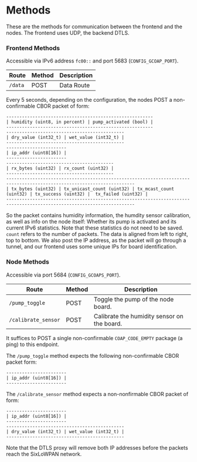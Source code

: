 # Methods

These are the methods for communication between the frontend and the nodes. The frontend uses UDP, the backend DTLS.

### Frontend Methods

Accessible via IPv6 address `fc00::` and port 5683 (`CONFIG_GCOAP_PORT`).

| Route   | Method | Description |
|---------|--------|-------------|
| `/data` | POST   | Data Route  |

Every 5 seconds, depending on the configuration, the nodes POST a non-confirmable CBOR packet of form:
```
--------------------------------------------------------
| humidity (uint8, in percent) | pump_activated (bool) |
--------------------------------------------------------
---------------------------------------------
| dry_value (int32_t) | wet_value (int32_t) |
---------------------------------------------
-----------------------
| ip_addr (uint8[16]) |
-----------------------
-----------------------------------------
| rx_bytes (uint32) | rx_count (uint32) |
-----------------------------------------
-----------------------------------------------------------------------------------------------------------------------
| tx_bytes (uint32) | tx_unicast_count (uint32) | tx_mcast_count (uint32) | tx_success (uint32) |  tx_failed (uint32) |
-----------------------------------------------------------------------------------------------------------------------
```
So the packet contains humidity information, the humdity sensor calibration, as well as info on the node itself: Whether its pump is activated and its current IPv6 statistics. Note that these statistics do not need to be saved. `count` refers to the number of packets. The data is aligned from left to right, top to bottom. We also post the IP address, as the packet will go through a tunnel, and our frontend uses some unique IPs for board identification.

### Node Methods

Accessible via port 5684 (`CONFIG_GCOAPS_PORT`).

| Route               | Method | Description                                 |
|---------------------|--------|---------------------------------------------|
| `/pump_toggle`      | POST   | Toggle the pump of the node board.          |
| `/calibrate_sensor` | POST   | Calibrate the humidity sensor on the board. |

It suffices to POST a single non-confirmable `COAP_CODE_EMPTY` package (a ping) to this endpoint.

The `/pump_toggle` method expects the following non-confirmable CBOR packet form:
```
-----------------------
| ip_addr (uint8[16]) |
-----------------------
```

The `/calibrate_sensor` method expects a non-nonfirmable CBOR packet of form:
```
-----------------------
| ip_addr (uint8[16]) |
-----------------------
---------------------------------------------
| dry_value (int32_t) | wet_value (int32_t) |
---------------------------------------------
```

Note that the DTLS proxy will remove both IP addresses before the packets reach the SixLoWPAN network.
